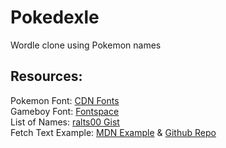 # Pokedexle
 Wordle clone using Pokemon names

## Resources:
Pokemon Font: [CDN Fonts](https://www.cdnfonts.com/pokemon-solid.font)\
Gameboy Font: [Fontspace](https://www.fontspace.com/gbboot-font-f2385)\
List of Names: [ralts00 Gist](https://gist.github.com/ralts00/31415709fb34c1b2ec556c396efc3d80)\
Fetch Text Example: [MDN Example](https://mdn.github.io/dom-examples/fetch/fetch-text/) & [Github Repo](https://github.com/mdn/dom-examples/tree/main/fetch/fetch-text)